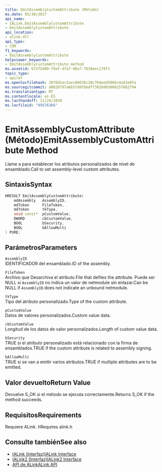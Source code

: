 ```yaml
---
title: EmitAssemblyCustomAttribute (Método)
ms.date: 03/30/2017
api_name:
- IALink.EmitAssemblyCustomAttribute
- EmitAssemblyCustomAttribute
api_location:
- alink.dll
api_type:
- COM
f1_keywords:
- EmitAssemblyCustomAttribute
helpviewer_keywords:
- EmitAssemblyCustomAttribute method
ms.assetid: b72f5409-79af-4fa7-90a7-7630eec170f1
topic_type:
- apiref
ms.openlocfilehash: 2070d1ec2aec80638c20c764eed5086c4a42e0fa
ms.sourcegitcommit: d8020797a6657d0fbbdff362b80300815f682f94
ms.translationtype: MT
ms.contentlocale: es-ES
ms.lasthandoff: 11/24/2020
ms.locfileid: "95676366"
---
```

# <a name="emitassemblycustomattribute-method"></a><span data-ttu-id="d8088-102">EmitAssemblyCustomAttribute (Método)</span><span class="sxs-lookup"><span data-stu-id="d8088-102">EmitAssemblyCustomAttribute Method</span></span>

<span data-ttu-id="d8088-103">Llame a para establecer los atributos personalizados de nivel de ensamblado.</span><span class="sxs-lookup"><span data-stu-id="d8088-103">Call to set assembly-level custom attributes.</span></span>  
  
## <a name="syntax"></a><span data-ttu-id="d8088-104">Sintaxis</span><span class="sxs-lookup"><span data-stu-id="d8088-104">Syntax</span></span>  
  
```cpp  
HRESULT EmitAssemblyCustomAttribute(  
    mdAssembly   AssemblyID,  
    mdToken      FileToken,  
    mdToken      tkType,  
    void const*  pCustomValue,  
    DWORD        cbCustomValue,  
    BOOL         bSecurity,  
    BOOL         bAllowMulti  
) PURE;  
```  
  
## <a name="parameters"></a><span data-ttu-id="d8088-105">Parámetros</span><span class="sxs-lookup"><span data-stu-id="d8088-105">Parameters</span></span>  

 `AssemblyID`  
 <span data-ttu-id="d8088-106">IDENTIFICADOR del ensamblado.</span><span class="sxs-lookup"><span data-stu-id="d8088-106">ID of the assembly.</span></span>  
  
 `FileToken`  
 <span data-ttu-id="d8088-107">Archivo que Desarchiva el atributo.</span><span class="sxs-lookup"><span data-stu-id="d8088-107">File that defiles the attribute.</span></span> <span data-ttu-id="d8088-108">Puede ser NULL si `AssemblyID` no indica un valor de netmodule sin enlazar.</span><span class="sxs-lookup"><span data-stu-id="d8088-108">Can be NULL if `AssemblyID` does not indicate an unbound netmodule.</span></span>  
  
 `tkType`  
 <span data-ttu-id="d8088-109">Tipo del atributo personalizado.</span><span class="sxs-lookup"><span data-stu-id="d8088-109">Type of the custom attribute.</span></span>  
  
 `pCustomValue`  
 <span data-ttu-id="d8088-110">Datos de valores personalizados.</span><span class="sxs-lookup"><span data-stu-id="d8088-110">Custom value data.</span></span>  
  
 `cbCustomValue`  
 <span data-ttu-id="d8088-111">Longitud de los datos de valor personalizados.</span><span class="sxs-lookup"><span data-stu-id="d8088-111">Length of custom value data.</span></span>  
  
 `bSecurity`  
 <span data-ttu-id="d8088-112">TRUE si el atributo personalizado está relacionado con la firma de ensamblados.</span><span class="sxs-lookup"><span data-stu-id="d8088-112">TRUE if the custom attribute is related to assembly signing.</span></span>  
  
 `bAllowMulti`  
 <span data-ttu-id="d8088-113">TRUE si se van a emitir varios atributos.</span><span class="sxs-lookup"><span data-stu-id="d8088-113">TRUE if multiple attributes are to be emitted.</span></span>  
  
## <a name="return-value"></a><span data-ttu-id="d8088-114">Valor devuelto</span><span class="sxs-lookup"><span data-stu-id="d8088-114">Return Value</span></span>  

 <span data-ttu-id="d8088-115">Devuelve S_OK si el método se ejecuta correctamente.</span><span class="sxs-lookup"><span data-stu-id="d8088-115">Returns S_OK if the method succeeds.</span></span>  
  
## <a name="requirements"></a><span data-ttu-id="d8088-116">Requisitos</span><span class="sxs-lookup"><span data-stu-id="d8088-116">Requirements</span></span>  

 <span data-ttu-id="d8088-117">Requiere ALink. h</span><span class="sxs-lookup"><span data-stu-id="d8088-117">Requires alink.h</span></span>  
  
## <a name="see-also"></a><span data-ttu-id="d8088-118">Consulte también</span><span class="sxs-lookup"><span data-stu-id="d8088-118">See also</span></span>

- [<span data-ttu-id="d8088-119">IALink (Interfaz)</span><span class="sxs-lookup"><span data-stu-id="d8088-119">IALink Interface</span></span>](ialink-interface.md)
- [<span data-ttu-id="d8088-120">IALink2 (Interfaz)</span><span class="sxs-lookup"><span data-stu-id="d8088-120">IALink2 Interface</span></span>](ialink2-interface.md)
- [<span data-ttu-id="d8088-121">API de ALink</span><span class="sxs-lookup"><span data-stu-id="d8088-121">ALink API</span></span>](index.md)
